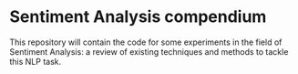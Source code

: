 # Sentiment Analysis compendium

This repository will contain the code for some experiments in the field of Sentiment Analysis: a review of existing techniques and methods to tackle this NLP task.
